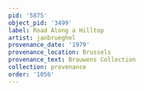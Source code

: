 ```yaml
---
pid: '5875'
object_pid: '3499'
label: Road Along a Hilltop
artist: janbrueghel
provenance_date: '1979'
provenance_location: Brussels
provenance_text: Brauwens Collection
collection: provenance
order: '1056'
---
```

